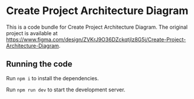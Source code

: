 
  # Create Project Architecture Diagram

  This is a code bundle for Create Project Architecture Diagram. The original project is available at https://www.figma.com/design/ZVKrJ9O36DZckqtjlz8G5j/Create-Project-Architecture-Diagram.

  ## Running the code

  Run `npm i` to install the dependencies.

  Run `npm run dev` to start the development server.
  